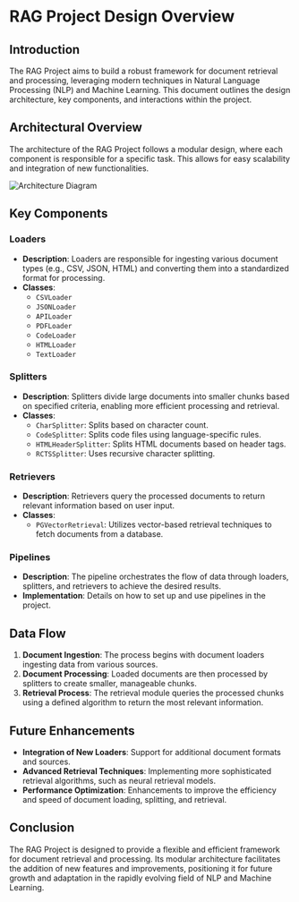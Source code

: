 # RAG Project Design Overview

## Introduction
The RAG Project aims to build a robust framework for document retrieval and processing, leveraging modern techniques in Natural Language Processing (NLP) and Machine Learning. This document outlines the design architecture, key components, and interactions within the project.

## Architectural Overview
The architecture of the RAG Project follows a modular design, where each component is responsible for a specific task. This allows for easy scalability and integration of new functionalities.

![Architecture Diagram](path/to/architecture_diagram.png)

## Key Components

### Loaders
- **Description**: Loaders are responsible for ingesting various document types (e.g., CSV, JSON, HTML) and converting them into a standardized format for processing.
- **Classes**:
  - `CSVLoader`
  - `JSONLoader`
  - `APILoader`
  - `PDFLoader`
  - `CodeLoader`
  - `HTMLLoader`
  - `TextLoader`

### Splitters
- **Description**: Splitters divide large documents into smaller chunks based on specified criteria, enabling more efficient processing and retrieval.
- **Classes**:
  - `CharSplitter`: Splits based on character count.
  - `CodeSplitter`: Splits code files using language-specific rules.
  - `HTMLHeaderSplitter`: Splits HTML documents based on header tags.
  - `RCTSSplitter`: Uses recursive character splitting.

### Retrievers
- **Description**: Retrievers query the processed documents to return relevant information based on user input.
- **Classes**:
  - `PGVectorRetrieval`: Utilizes vector-based retrieval techniques to fetch documents from a database.

### Pipelines
- **Description**: The pipeline orchestrates the flow of data through loaders, splitters, and retrievers to achieve the desired results.
- **Implementation**: Details on how to set up and use pipelines in the project.

## Data Flow
1. **Document Ingestion**: The process begins with document loaders ingesting data from various sources.
2. **Document Processing**: Loaded documents are then processed by splitters to create smaller, manageable chunks.
3. **Retrieval Process**: The retrieval module queries the processed chunks using a defined algorithm to return the most relevant information.

## Future Enhancements
- **Integration of New Loaders**: Support for additional document formats and sources.
- **Advanced Retrieval Techniques**: Implementing more sophisticated retrieval algorithms, such as neural retrieval models.
- **Performance Optimization**: Enhancements to improve the efficiency and speed of document loading, splitting, and retrieval.

## Conclusion
The RAG Project is designed to provide a flexible and efficient framework for document retrieval and processing. Its modular architecture facilitates the addition of new features and improvements, positioning it for future growth and adaptation in the rapidly evolving field of NLP and Machine Learning.
